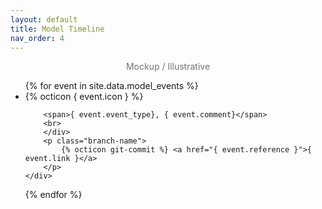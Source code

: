 ```yaml
---
layout: default
title: Model Timeline
nav_order: 4
---
```


<center><p class="label label-red" style="opacity: 0.6;">Mockup / Illustrative</p></center>

<link href="https://unpkg.com/@primer/css/dist/primer.css" rel="stylesheet" />
<style>
  a.navigation-list-link {color: #7253ed}
</style>

<ul>
{% for event in site.data.model_events %}
  <li>
    <div class="TimelineItem">
        <div class="TimelineItem-badge">
        {% octicon { event.icon } %}
        </div>
        <div class="TimelineItem-body">
    
        <span>{ event.event_type}, { event.comment}</span>
        <br>
        </div>
        <p class="branch-name">
            {% octicon git-commit %} <a href="{ event.reference }">{ event.link }</a>
        </p>
    </div>
  </li>
{% endfor %}
</ul>